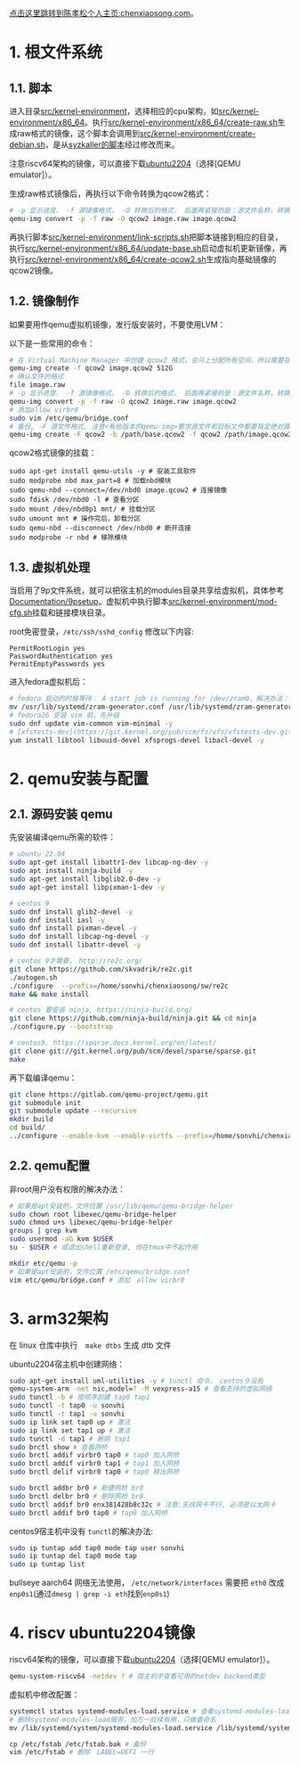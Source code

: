 [点击这里跳转到陈孝松个人主页:chenxiaosong.com](http://chenxiaosong.com/)。

# 1. 根文件系统

## 1.1. 脚本

进入目录[src/kernel-environment](https://github.com/chenxiaosonggithub/blog/tree/master/src/kernel-environment)，选择相应的cpu架构，如[src/kernel-environment/x86_64](https://github.com/chenxiaosonggithub/blog/tree/master/src/kernel-environment/x86_64)。执行[src/kernel-environment/x86_64/create-raw.sh](https://github.com/chenxiaosonggithub/blog/blob/master/src/kernel-environment/x86_64/create-raw.sh)生成raw格式的镜像，这个脚本会调用到[src/kernel-environment/create-debian.sh](https://github.com/chenxiaosonggithub/blog/blob/master/src/kernel-environment/create-debian.sh)，是从[syzkaller的脚本](https://github.com/google/syzkaller/blob/master/tools/create-image.sh)经过修改而来。

注意riscv64架构的镜像，可以直接下载[ubuntu2204](https://ubuntu.com/download/risc-v)（选择[QEMU emulator]）。

生成raw格式镜像后，再执行以下命令转换为qcow2格式：
```sh
# -p 显示进度， -f 源镜像格式， -O 转换后的格式， 后面再紧接的是：源文件名称，转换后的文件名称
qemu-img convert -p -f raw -O qcow2 image.raw image.qcow2
```

再执行脚本[src/kernel-environment/link-scripts.sh](https://github.com/chenxiaosonggithub/blog/blob/master/src/kernel-environment/link-scripts.sh)把脚本链接到相应的目录，执行[src/kernel-environment/x86_64/update-base.sh](https://github.com/chenxiaosonggithub/blog/blob/master/src/kernel-environment/x86_64/update-base.sh)启动虚拟机更新镜像，再执行[src/kernel-environment/x86_64/create-qcow2.sh](https://github.com/chenxiaosonggithub/blog/blob/master/src/kernel-environment/x86_64/create-qcow2.sh)生成指向基础镜像的qcow2镜像。

## 1.2. 镜像制作

如果要用作qemu虚拟机镜像，发行版安装时，不要使用LVM：

以下是一些常用的命令：
```sh
# 在 Virtual Machine Manager 中创建 qcow2 格式，会马上分配所有空间，所以需要在命令行中创建 qcow2
qemu-img create -f qcow2 image.qcow2 512G
# 确认文件的格式
file image.raw
# -p 显示进度， -f 源镜像格式， -O 转换后的格式， 后面再紧接的是：源文件名称，转换后的文件名称
qemu-img convert -p -f raw -O qcow2 image.raw image.qcow2
# 添加allow virbr0
sudo vim /etc/qemu/bridge.conf
# 备份, -F 源文件格式, 注意<有些版本的qemu-img>要求源文件和目标文件都要指定绝对路径
qemu-img create -F qcow2 -b /path/base.qcow2 -f qcow2 /path/image.qcow2
```

qcow2格式镜像的挂载：
```shell
sudo apt-get install qemu-utils -y # 安装工具软件
sudo modprobe nbd max_part=8 # 加载nbd模块
sudo qemu-nbd --connect=/dev/nbd0 image.qcow2 # 连接镜像
sudo fdisk /dev/nbd0 -l # 查看分区
sudo mount /dev/nbd0p1 mnt/ # 挂载分区
sudo umount mnt # 操作完后，卸载分区
sudo qemu-nbd --disconnect /dev/nbd0 # 断开连接
sudo modprobe -r nbd # 移除模块
```

## 1.3. 虚拟机处理

当启用了9p文件系统，就可以把宿主机的modules目录共享给虚拟机，具体参考[Documentation/9psetup](https://wiki.qemu.org/Documentation/9psetup)。虚拟机中执行脚本[src/kernel-environment/mod-cfg.sh](https://github.com/chenxiaosonggithub/blog/blob/master/src/kernel-environment/mod-cfg.sh)挂载和链接模块目录。

root免密登录，`/etc/ssh/sshd_config` 修改以下内容:
```
PermitRootLogin yes
PasswordAuthentication yes
PermitEmptyPasswords yes
```

进入fedora虚拟机后：
```sh
# fedora 启动的时候等待： A start job is running for /dev/zram0，解决办法：删除 zram 的配置文件
mv /usr/lib/systemd/zram-generator.conf /usr/lib/systemd/zram-generator.conf.bak
# fedora26 安装 vim 前，先升级
sudo dnf update vim-common vim-minimal -y
# [xfstests-dev](https://git.kernel.org/pub/scm/fs/xfs/xfstests-dev.git/)
yum install libtool libuuid-devel xfsprogs-devel libacl-devel -y
```

# 2. qemu安装与配置

## 2.1. 源码安装 qemu

先安装编译qemu所需的软件：
```sh
# ubuntu 22.04
sudo apt-get install libattr1-dev libcap-ng-dev -y
sudo apt install ninja-build -y
sudo apt-get install libglib2.0-dev -y
sudo apt-get install libpixman-1-dev -y

# centos 9
sudo dnf install glib2-devel -y
sudo dnf install iasl -y
sudo dnf install pixman-devel -y
sudo dnf install libcap-ng-devel -y
sudo dnf install libattr-devel -y

# centos 9才需要，　http://re2c.org/
git clone https://github.com/skvadrik/re2c.git
./autogen.sh
./configure  --prefix=/home/sonvhi/chenxiaosong/sw/re2c
make && make install

# centos 要安装 ninja, https://ninja-build.org/
git clone https://github.com/ninja-build/ninja.git && cd ninja
./configure.py --bootstrap

# centos9, https://sparse.docs.kernel.org/en/latest/
git clone git://git.kernel.org/pub/scm/devel/sparse/sparse.git
make
```

再下载编译qemu：
```sh
git clone https://gitlab.com/qemu-project/qemu.git
git submodule init
git submodule update --recursive
mkdir build
cd build/
../configure --enable-kvm --enable-virtfs --prefix=/home/sonvhi/chenxiaosong/sw/qemu/
```

## 2.2. qemu配置

非root用户没有权限的解决办法：
```sh
# 如果是apt安装的，文件位置 /usr/lib/qemu/qemu-bridge-helper
sudo chown root libexec/qemu-bridge-helper
sudo chmod u+s libexec/qemu-bridge-helper
groups | grep kvm
sudo usermod -aG kvm $USER
su - $USER # 或退出shell重新登录, 但在tmux中不起作用

mkdir etc/qemu -p
# 如果是apt安装的，文件位置 /etc/qemu/bridge.conf
vim etc/qemu/bridge.conf # 添加　allow virbr0
```

# 3. arm32架构

在 linux 仓库中执行　`make dtbs` 生成 dtb 文件

ubuntu2204宿主机中创建网络：
```sh
sudo apt-get install uml-utilities -y # tunctl 命令，　centos９没有
qemu-system-arm -net nic,model=? -M vexpress-a15 # 查看支持的虚拟网络
sudo tunctl -b # 按顺序创建 tap0 tap1
sudo tunctl -t tap0 -u sonvhi
sudo tunctl -t tap1 -u sonvhi
sudo ip link set tap0 up # 激活
sudo ip link set tap1 up # 激活
sudo tunctl -d tap1 # 删除 tap1
sudo brctl show # 查看网桥
sudo brctl addif virbr0 tap0 # tap0 加入网桥
sudo brctl addif virbr0 tap1 # tap1 加入网桥
sudo brctl delif virbr0 tap0 # tap0 移出网桥

sudo brctl addbr br0 # 新建网桥 br0
sudo brctl delbr br0 # 删除网桥 br0
sudo brctl addif br0 enx381428b8c32c # 注意:无线网卡不行, 必须是以太网卡
sudo brctl addif br0 tap0 # tap0 加入网桥
```

centos9宿主机中没有 `tunctl`的解决办法:
```sh
sudo ip tuntap add tap0 mode tap user sonvhi
sudo ip tuntap del tap0 mode tap
sudo ip tuntap list
```

bullseye aarch64 网络无法使用， `/etc/network/interfaces` 需要把 `eth0` 改成 `enp0s1`(通过`dmesg | grep -i eth`找到`enp0s1`)

# 4. riscv ubuntu2204镜像

riscv64架构的镜像，可以直接下载[ubuntu2204](https://ubuntu.com/download/risc-v)（选择[QEMU emulator]）。

```sh
qemu-system-riscv64 -netdev ? # 宿主机中查看可用的netdev backend类型
```

虚拟机中修改配置：
```sh
systemctl status systemd-modules-load.service # 查看systemd-modules-load服务状态
# 删除systemd-modules-load服务，怕万一后续有用，只做重命名
mv /lib/systemd/system/systemd-modules-load.service /lib/systemd/system/systemd-modules-load.service.bak

cp /etc/fstab /etc/fstab.bak # 备份
vim /etc/fstab # 删除　LABEL=UEFI 一行
```